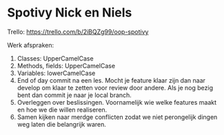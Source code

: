 # Spotivy Nick en Niels

Trello:
https://trello.com/b/2iBQZg99/oop-spotivy

Werk afspraken:

1. Classes: UpperCamelCase
2. Methods, fields: UpperCamelCase
3. Variables: lowerCamelCase
4. End of day commit na een les. Mocht je feature klaar zijn dan naar develop om klaar te zetten voor review door andere. Als je nog bezig bent dan commit je naar je local branch.
5. Overleggen over beslissingen. Voornamelijk wie welke features maakt en hoe we die willen realiseren.
6. Samen kijken naar merdge conflicten zodat we niet perongelijk dingen weg laten die belangrijk waren.


